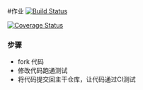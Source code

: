 #作业
[![Build Status](https://www.travis-ci.org/LizPeng/homework1.svg?branch=master)](https://www.travis-ci.org/LizPeng/homework1)

[![Coverage Status](https://coveralls.io/repos/github/LizPeng/homework1/badge.svg?branch=master)](https://coveralls.io/github/LizPeng/homework1?branch=master)
### 步骤

* fork 代码
* 修改代码跑通测试
* 将代码提交回主干仓库，让代码通过CI测试
